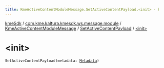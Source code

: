 ```yaml
---
title: KmeActiveContentModuleMessage.SetActiveContentPayload.<init> - kmeSdk
---
```


[kmeSdk](../../../index.html) / [com.kme.kaltura.kmesdk.ws.message.module](../../index.html) / [KmeActiveContentModuleMessage](../index.html) / [SetActiveContentPayload](index.html) / [&lt;init&gt;](./-init-.html)

# &lt;init&gt;

`SetActiveContentPayload(metadata: `[`Metadata`](../-active-content-payload/-metadata/index.html)`)`